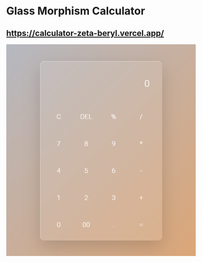 # Glass Morphism Calculator

## https://calculator-zeta-beryl.vercel.app/

<img src="https://github.com/EveNavarro/calculator/blob/master/images/img-calc.png">
